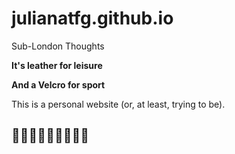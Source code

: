# julianatfg.github.io
Sub-London Thoughts

**It's leather for leisure**

**And a Velcro for sport**

This is a personal website (or, at least, trying to be).

## 🧙🏻‍♀️👩🏻‍💻👩🏻‍🎤
